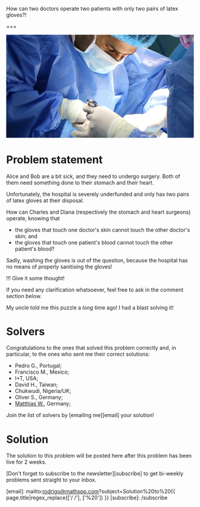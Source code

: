 How can two doctors operate two patients with only two pairs of latex gloves?!

===

![A picture of a doctor wearing latex gloves.](thumbnail.png "Photo by Jafar Ahmed on Unsplash.")

# Problem statement

Alice and Bob are a bit sick,
and they need to undergo surgery.
Both of them need something done to their stomach and their heart.

Unfortunately, the hospital is severely underfunded and only has two pairs
of latex gloves at their disposal.

How can Charles and Diana (respectively the stomach and heart surgeons) operate,
knowing that

 - the gloves that touch one doctor's skin cannot touch the other doctor's skin; and
 - the gloves that touch one patient's blood cannot touch the other patient's blood?

Sadly, washing the gloves is out of the question,
because the hospital has no means of properly sanitising the gloves!


!!! Give it some thought!

If you need any clarification whatsoever, feel free to ask in the comment section below.

My uncle told me this puzzle a _long_ time ago!
I had a blast solving it!


# Solvers

Congratulations to the ones that solved this problem correctly and, in particular, to the ones
who sent me their correct solutions:

 - Pedro G., Portugal;
 - Francisco M., Mexico;
 - I+T, USA;
 - David H., Taiwan;
 - Chukwudi, Nigeria/UK;
 - Oliver S., Germany;
 - [Matthias W.](https://twitter.com/m2u_84), Germany;

Join the list of solvers by [emailing me][email] your solution!


# Solution

The solution to this problem will be posted here after this problem has been live for 2 weeks.

[Don't forget to subscribe to the newsletter][subscribe] to get bi-weekly
problems sent straight to your inbox.

[email]: mailto:rodrigo@mathspp.com?subject=Solution%20to%20{{ page.title|regex_replace(['/ /'], ['%20']) }}
[subscribe]: /subscribe
